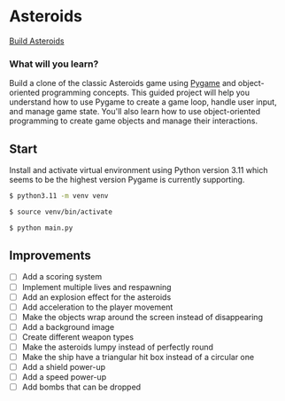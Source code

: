 # Asteroids

[Build Asteroids](https://www.boot.dev/courses/build-asteroids-python)

### What will you learn?

Build a clone of the classic Asteroids game using [Pygame](https://www.pygame.org/docs/) and object-oriented programming concepts. This guided project will help you understand how to use Pygame to create a game loop, handle user input, and manage game state. You'll also learn how to use object-oriented programming to create game objects and manage their interactions.

## Start

Install and activate virtual environment using Python version 3.11 which seems to be the highest version Pygame is currently supporting.

```sh
$ python3.11 -m venv venv

$ source venv/bin/activate

$ python main.py
```

## Improvements

- [ ] Add a scoring system
- [ ] Implement multiple lives and respawning
- [ ] Add an explosion effect for the asteroids
- [ ] Add acceleration to the player movement
- [ ] Make the objects wrap around the screen instead of disappearing
- [ ] Add a background image
- [ ] Create different weapon types
- [ ] Make the asteroids lumpy instead of perfectly round
- [ ] Make the ship have a triangular hit box instead of a circular one
- [ ] Add a shield power-up
- [ ] Add a speed power-up
- [ ] Add bombs that can be dropped
